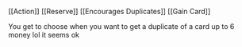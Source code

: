 [[Action]]
[[Reserve]]
[[Encourages Duplicates]]
[[Gain Card]]

You get to choose when you want to get a duplicate of a card up to 6 money lol it seems ok
